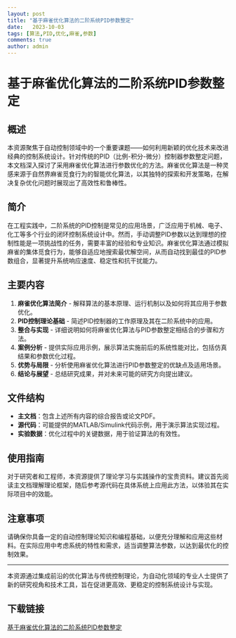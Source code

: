 ```yaml
---
layout: post
title: "基于麻雀优化算法的二阶系统PID参数整定"
date:   2023-10-03
tags: [算法,PID,优化,麻雀,参数]
comments: true
author: admin
---
```

# 基于麻雀优化算法的二阶系统PID参数整定

## 概述

本资源聚焦于自动控制领域中的一个重要课题——如何利用新颖的优化技术来改进经典的控制系统设计。针对传统的PID（比例-积分-微分）控制器参数整定问题，本文档深入探讨了采用麻雀优化算法进行参数优化的方法。麻雀优化算法是一种灵感来源于自然界麻雀觅食行为的智能优化算法，以其独特的探索和开发策略，在解决复杂优化问题时展现出了高效性和鲁棒性。

## 简介

在工程实践中，二阶系统的PID控制是常见的应用场景，广泛应用于机械、电子、化工等多个行业的闭环控制系统设计中。然而，手动调整PID参数以达到理想的控制性能是一项挑战性的任务，需要丰富的经验和专业知识。麻雀优化算法通过模拟麻雀的集体觅食行为，能够自适应地搜索最优解空间，从而自动找到最佳的PID参数组合，显著提升系统响应速度、稳定性和抗干扰能力。

## 主要内容

1. **麻雀优化算法简介** - 解释算法的基本原理、运行机制以及如何将其应用于参数优化。
2. **PID控制理论基础** - 简述PID控制器的工作原理及其在二阶系统中的应用。
3. **整合与实现** - 详细说明如何将麻雀优化算法与PID参数整定相结合的步骤和方法。
4. **案例分析** - 提供实际应用示例，展示算法实施前后的系统性能对比，包括仿真结果和参数优化过程。
5. **优势与局限** - 分析使用麻雀优化算法进行PID参数整定的优缺点及适用场景。
6. **结论与展望** - 总结研究成果，并对未来可能的研究方向提出建议。

## 文件结构

- **主文档**：包含上述所有内容的综合报告或论文PDF。
- **源代码**：可能提供的MATLAB/Simulink代码示例，用于演示算法实现过程。
- **实验数据**：优化过程中的关键数据，用于验证算法的有效性。

## 使用指南

对于研究者和工程师，本资源提供了理论学习与实践操作的宝贵资料。建议首先阅读主文档理解理论框架，随后参考源代码在具体系统上应用此方法，以体验其在实际项目中的效能。

## 注意事项

请确保你具备一定的自动控制理论知识和编程基础，以便充分理解和应用这些材料。在实际应用中考虑系统的特性和需求，适当调整算法参数，以达到最优化的控制效果。

---

本资源通过集成前沿的优化算法与传统控制理论，为自动化领域的专业人士提供了新的研究视角和技术工具，旨在促进更高效、更稳定的控制系统设计与实现。

## 下载链接

[基于麻雀优化算法的二阶系统PID参数整定](https://pan.quark.cn/s/6a08f908e01f)